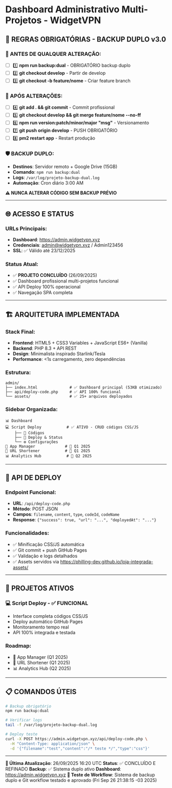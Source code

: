 # Dashboard Administrativo Multi-Projetos - WidgetVPN

## 🚨 **REGRAS OBRIGATÓRIAS - BACKUP DUPLO v3.0**

### **🔴 ANTES DE QUALQUER ALTERAÇÃO:**
- [ ] 1️⃣ **npm run backup:dual** - OBRIGATÓRIO backup duplo
- [ ] 2️⃣ **git checkout develop** - Partir de develop
- [ ] 3️⃣ **git checkout -b feature/nome** - Criar feature branch

### **🔴 APÓS ALTERAÇÕES:**
- [ ] 4️⃣ **git add . && git commit** - Commit profissional
- [ ] 5️⃣ **git checkout develop && git merge feature/nome --no-ff**
- [ ] 6️⃣ **npm run version:patch/minor/major "msg"** - Versionamento
- [ ] 7️⃣ **git push origin develop** - PUSH OBRIGATÓRIO
- [ ] 8️⃣ **pm2 restart app** - Restart produção

### **🛡️ BACKUP DUPLO:**
- **Destinos**: Servidor remoto + Google Drive (15GB)
- **Comando**: `npm run backup:dual`
- **Logs**: `/var/log/projeto-backup-dual.log`
- **Automação**: Cron diário 3:00 AM

**⚠️ NUNCA ALTERAR CÓDIGO SEM BACKUP PRÉVIO**

---

## 🌐 **ACESSO E STATUS**

### **URLs Principais:**
- **Dashboard**: https://admin.widgetvpn.xyz
- **Credenciais**: admin@widgetvpn.xyz / Admin123456
- **SSL**: ✅ Válido até 23/12/2025

### **Status Atual:**
- ✅ **PROJETO CONCLUÍDO** (26/09/2025)
- ✅ Dashboard profissional multi-projetos funcional
- ✅ API Deploy 100% operacional
- ✅ Navegação SPA completa

---

## 🏗️ **ARQUITETURA IMPLEMENTADA**

### **Stack Final:**
- **Frontend**: HTML5 + CSS3 Variables + JavaScript ES6+ (Vanilla)
- **Backend**: PHP 8.3 + API REST
- **Design**: Minimalista inspirado Starlink/Tesla
- **Performance**: <1s carregamento, zero dependências

### **Estrutura:**
```
admin/
├── index.html              # ✅ Dashboard principal (53KB otimizado)
├── api/deploy-code.php     # ✅ API 100% funcional
└── assets/                 # ✅ 25+ arquivos deployados
```

### **Sidebar Organizada:**
```
📊 Dashboard
💻 Script Deploy           # ✅ ATIVO - CRUD códigos CSS/JS
    ├── 📄 Códigos
    ├── 🚀 Deploy & Status
    └── ⚙️ Configurações
📱 App Manager             # 🔄 Q1 2025
🔗 URL Shortener           # 🔄 Q1 2025
📊 Analytics Hub           # 🔄 Q2 2025
```

---

## 🚀 **API DE DEPLOY**

### **Endpoint Funcional:**
- **URL**: `/api/deploy-code.php`
- **Método**: POST JSON
- **Campos**: `filename`, `content`, `type`, `codeId`, `codeName`
- **Response**: `{"success": true, "url": "...", "deployedAt": "..."}`

### **Funcionalidades:**
- ✅ Minificação CSS/JS automática
- ✅ Git commit + push GitHub Pages
- ✅ Validação e logs detalhados
- ✅ Assets servidos via https://philling-dev.github.io/loja-integrada-assets/

---

## 🎯 **PROJETOS ATIVOS**

### **💻 Script Deploy - ✅ FUNCIONAL**
- Interface completa códigos CSS/JS
- Deploy automático GitHub Pages
- Monitoramento tempo real
- API 100% integrada e testada

### **Roadmap:**
- 📱 App Manager (Q1 2025)
- 🔗 URL Shortener (Q1 2025)
- 📊 Analytics Hub (Q2 2025)

---

## 📋 **COMANDOS ÚTEIS**

```bash
# Backup obrigatório
npm run backup:dual

# Verificar logs
tail -f /var/log/projeto-backup-dual.log

# Deploy teste
curl -X POST https://admin.widgetvpn.xyz/api/deploy-code.php \
  -H "Content-Type: application/json" \
  -d '{"filename":"test","content":"/* teste */","type":"css"}'
```

---

**📅 Última Atualização**: 26/09/2025 16:20 UTC
**Status**: ✅ CONCLUÍDO E REFINADO
**Backup**: ✅ Sistema duplo ativo
**Dashboard**: https://admin.widgetvpn.xyz
**🧪 Teste de Workflow**: Sistema de backup duplo e Git workflow testado e aprovado (Fri Sep 26 21:38:15 -03 2025)
